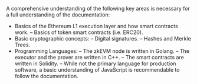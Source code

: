 A comprehensive understanding of the following key areas is necessary for a full understanding of the documentation:

- Basics of the Ethereum L1 execution layer and how smart contracts work.
– Basics of token smart contracts (i.e. ERC20). 
- Basic cryptographic concepts:
    – Digital signatures.
    – Hashes and Merkle Trees.
- Programming Languages:
    – The zkEVM node is written in Golang.
    – The executor and the prover are written in C++.
    – The smart contracts are written in Solidity.
    – While not the primary language for production software, a basic understanding of JavaScript is recommendable to follow the documentation.
